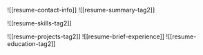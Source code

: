 ![[resume-contact-info]]
![[resume-summary-tag2]]
<div class="skills-2col">

![[resume-skills-tag2]]

</div>

![[resume-projects-tag2]]
![[resume-brief-experience]]
![[resume-education-tag2]]